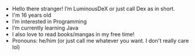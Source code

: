 - Hello there stranger! I’m LuminousDeX or just call Dex as in short.
- I'm 16 years old
- I’m interested in Programming
- I’m currently learning Java
- I also love to read books/mangas in my free time!
- Pronouns: he/him (or just call me whatever you want. I don't really care lol)


<!---
LuminousDeX/LuminousDeX is a ✨ special ✨ repository because its `README.md` (this file) appears on your GitHub profile.
You can click the Preview link to take a look at your changes.
--->
